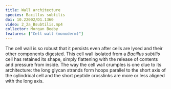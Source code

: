 ```yaml
---
title: Wall architecture
species: Bacillus subtilis 
doi: 10.22002/D1.1360
video: 2_2a_Bsubtilis.mp4
collector: Morgan Beeby
features: ["Cell wall (monoderm)"]
---
```


The cell wall is so robust that it persists even after cells are lysed and their other components digested. This cell wall isolated from a *Bacillus subtilis* cell has retained its shape, simply flattening with the release of contents and pressure from inside. The way the cell wall crumples is one clue to its architecture: the long glycan strands form hoops parallel to the short axis of the cylindrical cell and the short peptide crosslinks are more or less aligned with the long axis.


